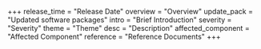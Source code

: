 +++
release_time = "Release Date"
overview = "Overview"
update_pack = "Updated software packages"
intro = "Brief Introduction"
severity = "Severity"
theme = "Theme"
desc = "Description"
affected_component = "Affected Component"
reference = "Reference Documents"
+++
